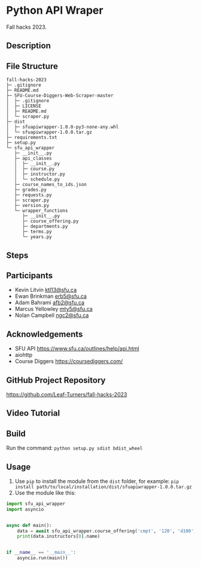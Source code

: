 # Python API Wraper
Fall hacks 2023.

## Description

## File Structure
```
fall-hacks-2023
├─ .gitignore
├─ README.md
├─ SFU-Course-Diggers-Web-Scraper-master
│  ├─ .gitignore
│  ├─ LICENSE
│  ├─ README.md
│  └─ scraper.py
├─ dist
│  ├─ sfuapiwrapper-1.0.0-py3-none-any.whl
│  └─ sfuapiwrapper-1.0.0.tar.gz
├─ requirements.txt
├─ setup.py
└─ sfu_api_wrapper
   ├─ __init__.py
   ├─ api_classes
   │  ├─ __init__.py
   │  ├─ course.py
   │  ├─ instructor.py
   │  └─ schedule.py
   ├─ course_names_to_ids.json
   ├─ grades.py
   ├─ requests.py
   ├─ scraper.py
   ├─ version.py
   └─ wrapper_functions
      ├─ __init__.py
      ├─ course_offering.py
      ├─ departments.py
      ├─ terms.py
      └─ years.py

```

## Steps

## Participants
- Kevin Litvin ktl13@sfu.ca   
- Ewan Brinkman erb5@sfu.ca  
- Adam Bahrami afb2@sfu.ca  
- Marcus Yellowley mty5@sfu.ca  
- Nolan Campbell ngc2@sfu.ca

## Acknowledgements
- SFU API https://www.sfu.ca/outlines/help/api.html
- aiohttp
- Course Diggers https://coursediggers.com/

## GitHub Project Repository
https://github.com/Leaf-Turners/fall-hacks-2023

## Video Tutorial


## Build

Run the command: `python setup.py sdist bdist_wheel`

## Usage

1. Use `pip` to install the module from the `dist` folder, for example: `pip install path/to/local/installation/dist/sfuapiwrapper-1.0.0.tar.gz`
2. Use the module like this:

```python
import sfu_api_wrapper
import asyncio


async def main():
    data = await sfu_api_wrapper.course_offering('cmpt', '120', 'd100')
    print(data.instructors[0].name)


if __name__ == '__main__':
    asyncio.run(main())
```

